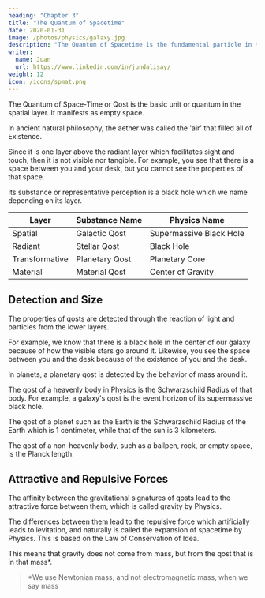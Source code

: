 ```yaml
---
heading: "Chapter 3"
title: "The Quantum of Spacetime"
date: 2020-01-31
image: /photos/physics/galaxy.jpg
description: "The Quantum of Spacetime is the fundamental particle in the Spatial Layer"
writer:
  name: Juan
  url: https://www.linkedin.com/in/jundalisay/
weight: 12
icon: /icons/spmat.png
---
```




The Quantum of Space-Time or Qost is the basic unit or quantum in the spatial layer. It manifests as empty space.

In ancient natural philosophy, the aether was called the 'air' that filled all of Existence. 

Since it is one layer above the radiant layer which facilitates sight and touch, then it is not visible nor tangible. For example, you see that there is a space between you and your desk, but you cannot see the properties of that space.

Its substance or representative perception is a black hole which we name depending on its layer.

Layer | Substance Name | Physics Name
--- | --- | ---
Spatial | Galactic Qost | Supermassive Black Hole
Radiant | Stellar Qost |  Black Hole
Transformative | Planetary Qost | Planetary Core
Material | Material Qost | Center of Gravity


## Detection and Size

The properties of qosts are detected through the reaction of light and particles from the lower layers. 

For example, we know that there is a black hole in the center of our galaxy because of how the visible stars go around it. Likewise, you see the space between you and the desk because of the existence of you and the desk.

In planets, a planetary qost is detected by the behavior of mass around it. 

The qost of a heavenly body in Physics is the Schwarzschild Radius of that body. For example, a galaxy's qost is the event horizon of its supermassive black hole. 

The qost of a planet such as the Earth is the Schwarzschild Radius of the Earth which is 1 centimeter, while that of the sun is 3 kilometers.

The qost of a non-heavenly body, such as a ballpen, rock, or empty space, is the Planck length. 


## Attractive and Repulsive Forces

The affinity between the gravitational signatures of qosts lead to the attractive force between them, which is called gravity by Physics. 

The differences between them lead to the repulsive force which artificially leads to levitation, and naturally is called the expansion of spacetime by Physics. This is based on the Law of Conservation of Idea.


<!-- Superhysics arrives at the qost of an object by flipping the Schwarzschild Radius to make the mass dependent on a [gravitational variable G](/material/fallacies/general-relativity) (not a constant) and by using a limiting tensor <code>s</code> instead of a constant speed of light <code>c</code>`. 

From here we can make important logical assertions: -->

This means that gravity does not come from mass, but from the qost that is in that mass*. 


> *We use Newtonian mass, and not electromagnetic mass, when we say mass

<!-- #### 1. The mass and size* of a qost is dependent on its gravitational signature

Since a qost represents a complex idea, then a small Schwarzschild Radius represents a small idea while large one represents a large one. 

> *As a 1-dimensional thing, a qost really does not have a size. It would be better to refer to it as an area of strongest influence. 



#### 2. The universe did not start from a material singularity -->

<!-- Rather, it began as an infinite number of discrete ideas streaming through onto physical reality via qosts. This is similar to your TV screen having no single starting point. -->

<!-- In this analogy, the LED bulb would represent a star or galaxy qost that emits its idea or feeling as the physical color and material from the star or galaxy. -->


<!-- #### 3. The expansion of spacetime really represents the development of those original potential ideas into actual ones

The universe can expand infinitely just as ideas can be developed, and mixed and matched into other ideas infinitely. The physical expansion does not mean that the universe started from a singularity or will collapse back into one. That kind of thinking arises from materialist thinking, by thinking that the material universe came from a material cause.  
-->